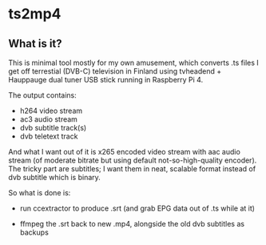 # ts2mp4 #

## What is it?

This is minimal tool mostly for my own amusement, which converts .ts files
I get off terrestial (DVB-C) television in Finland using tvheadend +
Hauppauge dual tuner USB stick running in Raspberry Pi 4.

The output contains:

- h264 video stream
- ac3 audio stream
- dvb subtitle track(s)
- dvb teletext track

And what I want out of it is x265 encoded video stream with aac audio
stream (of moderate bitrate but using default not-so-high-quality encoder).
The tricky part are subtitles; I want them in neat, scalable format instead
of dvb subtitle which is binary.

So what is done is:

- run ccextractor to produce .srt (and grab EPG data out of .ts while at
it)

- ffmpeg the .srt back to new .mp4, alongside the old dvb subtitles as backups
